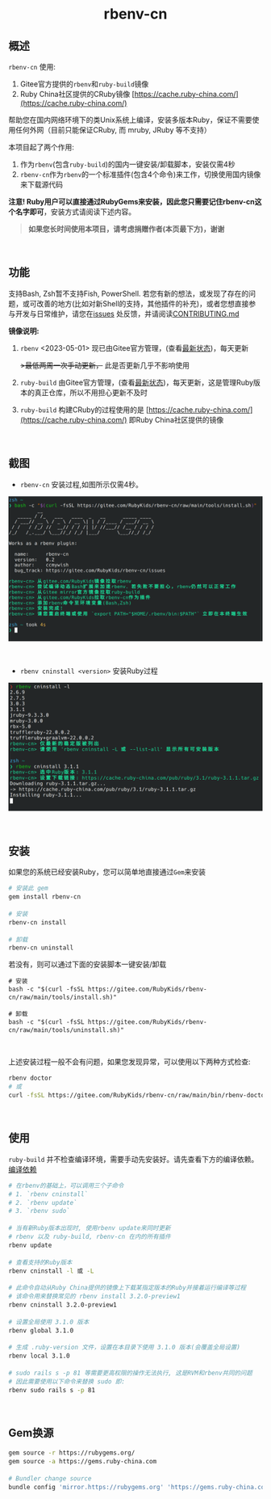<div align="center">

# rbenv-cn

</div>

## 概述

`rbenv-cn` 使用:

1. Gitee官方提供的`rbenv`和`ruby-build`镜像
2. Ruby China社区提供的CRuby镜像 [https://cache.ruby-china.com/](https://cache.ruby-china.com/)

帮助您在国内网络环境下的类Unix系统上编译，安装多版本Ruby，保证不需要使用任何外网（目前只能保证CRuby, 而 mruby, JRuby 等不支持）

本项目起了两个作用:

1. 作为`rbenv`(包含`ruby-build`)的国内一键安装/卸载脚本，安装仅需4秒
2. `rbenv-cn`作为`rbenv`的一个标准插件(包含4个命令)来工作，切换使用国内镜像来下载源代码

**注意! Ruby用户可以直接通过RubyGems来安装，因此您只需要记住rbenv-cn这个名字即可**，安装方式请阅读下述内容。

> **如果您长时间使用本项目，请考虑捐赠作者(本页最下方)，谢谢**

<br>

## 功能

支持Bash, Zsh暂不支持Fish, PowerShell. 若您有新的想法，或发现了存在的问题，或可改善的地方(比如对新Shell的支持，其他插件的补充)，或者您想直接参与开发与日常维护，请您在[issues](https://gitee.com/RubyKids/rbenv-cn/issues) 处反馈，并请阅读[CONTRIBUTING.md](./CONTRIBUTING.md)

**镜像说明:**

1. `rbenv` <2023-05-01> 现已由Gitee官方管理，(查看[最新状态](https://gitee.com/mirrors_rbenv/rbenv))，每天更新

    ~~>最低两周一次手动更新，~~ 此是否更新几乎不影响使用

2. `ruby-build` 由Gitee官方管理，(查看[最新状态](https://gitee.com/mirrors/ruby-build))，每天更新，这是管理Ruby版本的真正仓库，所以不用担心更新不及时

3. `ruby-build` 构建CRuby的过程使用的是 [https://cache.ruby-china.com/](https://cache.ruby-china.com/) 即Ruby China社区提供的镜像

<br>

## 截图

- `rbenv-cn` 安装过程,如图所示仅需4秒。

![`rbenv-cn` 安装过程](./images/install.png)

<br>

- `rbenv cninstall <version>` 安装Ruby过程

![`rbenv cninstall` 安装Ruby过程](./images/cninstall.png)

<br>

## 安装

如果您的系统已经安装Ruby，您可以简单地直接通过`Gem`来安装
```bash
# 安装此 gem
gem install rbenv-cn

# 安装
rbenv-cn install

# 卸载
rbenv-cn uninstall
```

若没有，则可以通过下面的安装脚本一键安装/卸载
```shell
# 安装
bash -c "$(curl -fsSL https://gitee.com/RubyKids/rbenv-cn/raw/main/tools/install.sh)"

# 卸载
bash -c "$(curl -fsSL https://gitee.com/RubyKids/rbenv-cn/raw/main/tools/uninstall.sh)"
```

<br>

上述安装过程一般不会有问题，如果您发现异常，可以使用以下两种方式检查:
```bash
rbenv doctor
# 或
curl -fsSL https://gitee.com/RubyKids/rbenv-cn/raw/main/bin/rbenv-doctor | bash
```

<br>

## 使用

`ruby-build` 并不检查编译环境，需要手动先安装好。请先查看下方的编译依赖。
[编译依赖](https://github.com/rbenv/ruby-build/wiki#suggested-build-environment)

```bash
# 在rbenv的基础上，可以调用三个子命令
# 1. `rbenv cninstall`
# 2. `rbenv update`
# 3. `rbenv sudo`

# 当有新Ruby版本出现时, 使用rbenv update来同时更新
# rbenv 以及 ruby-build, rbenv-cn 在内的所有插件
rbenv update

# 查看支持的Ruby版本
rbenv cninstall -l 或 -L

# 此命令自动从Ruby China提供的镜像上下载某指定版本的Ruby并接着运行编译等过程
# 该命令用来替换常见的 rbenv install 3.2.0-preview1
rbenv cninstall 3.2.0-preview1

# 设置全局使用 3.1.0 版本
rbenv global 3.1.0

# 生成 .ruby-version 文件，设置在本目录下使用 3.1.0 版本(会覆盖全局设置)
rbenv local 3.1.0

# sudo rails s -p 81 等需要更高权限的操作无法执行, 这是RVM和rbenv共同的问题
# 因此需要使用以下命令来替换 sudo 即:
rbenv sudo rails s -p 81

```

<br>

## Gem换源
```bash
gem source -r https://rubygems.org/
gem source -a https://gems.ruby-china.com

# Bundler change source
bundle config 'mirror.https://rubygems.org' 'https://gems.ruby-china.com'
```

<br>
